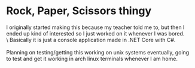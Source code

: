 # Rock, Paper, Scissors thingy
I originally started making this because my teacher told me to, but then I ended up kind of interested so I just worked on it whenever I was bored.\
\ Basically it is just a console application made in .NET Core with C#.
\
\
Planning on testing/getting this working on unix systems eventually, going to test and get it working in arch linux terminals whenever I am home.
